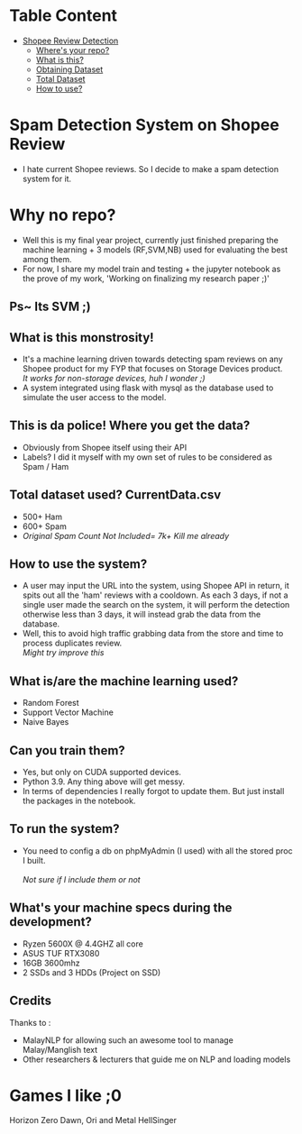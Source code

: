 <!-- TOC -->
# Table Content
- [Shopee Review Detection](#spam-detection-system-on-shopee-review)
  - [Where's your repo?](#why-no-repo)
  - [What is this?](#what-is-this-monstrosity)
  - [Obtaining Dataset](#this-is-da-police-where-you-get-the-data)
  - [Total Dataset](#total-dataset-used--currentdata.csv)
  - [How to use?](#How-to-use-the-system?)

<!-- /TOC -->

# Spam Detection System on Shopee Review
- I hate current Shopee reviews. So I decide to make a spam detection system for it.

# Why no repo?
- Well this is my final year project, currently just finished preparing the machine learning + 3 models (RF,SVM,NB) used for evaluating the best among them. <br>
- For now, I share my model train and testing + the jupyter notebook as the prove of my work, 'Working on finalizing my research paper ;)'
## Ps~ Its SVM ;)


## What is this monstrosity!
- It's a machine learning driven towards detecting spam reviews on any Shopee product for my FYP that focuses on Storage Devices product. <br>
*It works for non-storage devices, huh I wonder ;)* <br>
- A system integrated using flask with mysql as the database used to simulate the user access to the model. <br>

## This is da police! Where you get the data?

- Obviously from Shopee itself using their API
- Labels? I did it myself with my own set of rules to be considered as Spam / Ham

## Total dataset used?  CurrentData.csv
- 500+ Ham
- 600+ Spam <br>
- *Original Spam Count Not Included= 7k+ Kill me already*

## How to use the system?
- A user may input the URL into the system, using Shopee API in return, it spits out all the 'ham' reviews with a cooldown. As each 3 days, if not a single user made the search on the system, it will perform the detection otherwise less than 3 days, it will instead grab the data from the database.
- Well, this to avoid high traffic grabbing data from the store and time to process duplicates review. <br>
*Might try improve this*




## What is/are the machine learning used?
- Random Forest
- Support Vector Machine
- Naive Bayes


## Can you train them?
- Yes, but only on CUDA supported devices. 
- Python 3.9. Any thing above will get messy.
- In terms of dependencies I really forgot to update them. But just install the packages in the notebook.

## To run the system?
- You need to config a db on phpMyAdmin (I used) with all the stored proc I built. <br><br>
*Not sure if I include them or not*

## What's your machine specs during the development?
- Ryzen 5600X @ 4.4GHZ all core
- ASUS TUF RTX3080
- 16GB 3600mhz
- 2 SSDs and 3 HDDs (Project on SSD)

## Credits
Thanks to :
- MalayNLP for allowing such an awesome tool to manage Malay/Manglish text
- Other researchers & lecturers that guide me on NLP and loading models


# Games I like ;0
Horizon Zero Dawn, Ori and Metal HellSinger

